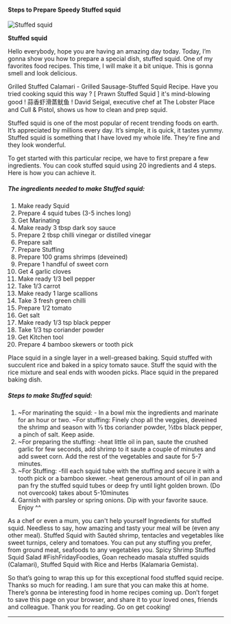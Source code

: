             

#### Steps to Prepare Speedy Stuffed squid

![Stuffed squid](https://img-global.cpcdn.com/recipes/6033363296583680/751x532cq70/stuffed-squid-recipe-main-photo.jpg)

**Stuffed squid**

Hello everybody, hope you are having an amazing day today. Today, I’m gonna show you how to prepare a special dish, stuffed squid. One of my favorites food recipes. This time, I will make it a bit unique. This is gonna smell and look delicious.

Grilled Stuffed Calamari - Grilled Sausage-Stuffed Squid Recipe. Have you tried cooking squid this way ? \[ Prawn Stuffed Squid \] it's mind-blowing good ! 蒜香虾滑蒸鱿鱼 ! David Seigal, executive chef at The Lobster Place and Cull & Pistol, shows us how to clean and prep squid.

Stuffed squid is one of the most popular of recent trending foods on earth. It’s appreciated by millions every day. It’s simple, it is quick, it tastes yummy. Stuffed squid is something that I have loved my whole life. They’re fine and they look wonderful.

To get started with this particular recipe, we have to first prepare a few ingredients. You can cook stuffed squid using 20 ingredients and 4 steps. Here is how you can achieve it.

##### The ingredients needed to make Stuffed squid:

1.  Make ready Squid
2.  Prepare 4 squid tubes (3-5 inches long)
3.  Get Marinating
4.  Make ready 3 tbsp dark soy sauce
5.  Prepare 2 tbsp chilli vinegar or distilled vinegar
6.  Prepare salt
7.  Prepare Stuffing
8.  Prepare 100 grams shrimps (deveined)
9.  Prepare 1 handful of sweet corn
10.  Get 4 garlic cloves
11.  Make ready 1/3 bell pepper
12.  Take 1/3 carrot
13.  Make ready 1 large scallions
14.  Take 3 fresh green chilli
15.  Prepare 1/2 tomato
16.  Get salt
17.  Make ready 1/3 tsp black pepper
18.  Take 1/3 tsp coriander powder
19.  Get Kitchen tool
20.  Prepare 4 bamboo skewers or tooth pick

Place squid in a single layer in a well-greased baking. Squid stuffed with succulent rice and baked in a spicy tomato sauce. Stuff the squid with the rice mixture and seal ends with wooden picks. Place squid in the prepared baking dish.

##### Steps to make Stuffed squid:

1.  ~For marinating the squid: - In a bowl mix the ingredients and marinate for an hour or two. ~For stuffing: Finely chop all the veggies, deveined the shrimp and season with ⅓ tbs coriander powder, ⅓tbs black pepper, a pinch of salt. Keep aside.
2.  ~For preparing the stuffing: -heat little oil in pan, saute the crushed garlic for few seconds, add shrimp to it saute a couple of minutes and add sweet corn. Add the rest of the vegetables and saute for 5-7 minutes.
3.  ~For Stuffing: -fill each squid tube with the stuffing and secure it with a tooth pick or a bamboo skewer. -heat generous amount of oil in pan and pan fry the stuffed squid tubes or deep fry until light golden brown. (Do not overcook) takes about 5-10minutes
4.  Garnish with parsley or spring onions. Dip with your favorite sauce. Enjoy ^^

As a chef or even a mum, you can't help yourself Ingredients for stuffed squid. Needless to say, how amazing and tasty your meal will be (even any other meal). Stuffed Squid with Sautéd shrimp, tentacles and vegetables like sweet turnips, celery and tomatoes. You can put any stuffing you prefer, from ground meat, seafoods to any vegetables you. Spicy Shrimp Stuffed Squid Salad #FishFridayFoodies, Goan recheado masala stuffed squids (Calamari), Stuffed Squid with Rice and Herbs (Kalamaria Gemista).

So that’s going to wrap this up for this exceptional food stuffed squid recipe. Thanks so much for reading. I am sure that you can make this at home. There’s gonna be interesting food in home recipes coming up. Don’t forget to save this page on your browser, and share it to your loved ones, friends and colleague. Thank you for reading. Go on get cooking!

* * *